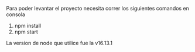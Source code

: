 Para poder levantar el proyecto necesita correr los siguientes comandos en consola

1) npm install
2) npm start

La version de node que utilice fue la v16.13.1
